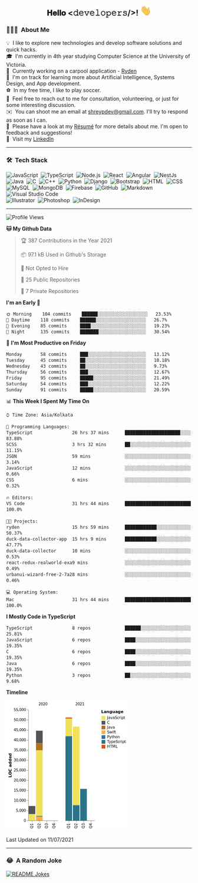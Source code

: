 <div align="center">
<h2> 𝐇𝐞𝐥𝐥𝐨 <𝚍𝚎𝚟𝚎𝚕𝚘𝚙𝚎𝚛𝚜/>! <img src="https://github.com/ABSphreak/ABSphreak/blob/master/gifs/Hi.gif" width="30px"></h2>
</div>

### 👨🏽‍💻 &nbsp;About Me

💡 &nbsp;I like to explore new technologies and develop software solutions and quick hacks.\
🎓 &nbsp;I'm currently in 4th year studying Computer Science at the University of Victoria.\
🚧 &nbsp;Currently working on a carpool application - [Ryden](https://github.com/ryden-team)\
🌱 &nbsp;I'm on track for learning more about Artificial Intelligence, Systems Design, and App development.\
⚽️ &nbsp;In my free time, I like to play soccer.\
💬 &nbsp;Feel free to reach out to me for consultation, volunteering, or just for some interesting discussion.\
✉️ &nbsp;You can shoot me an email at shreypdev@gmail.com. I'll try to respond as soon as I can.\
📄 &nbsp;Please have a look at my [Résumé](https://www.shreypdev.com/docs/Resume.pdf) for more details about me. I'm open to feedback and suggestions!\
👔 &nbsp;Visit my [LinkedIn](https://www.linkedin.com/in/shrey-p-a61a6b95/)

---
### 🛠 &nbsp;Tech Stack
![JavaScript](https://img.shields.io/badge/-JavaScript-05122A?style=flat&logo=javascript)&nbsp;
![TypeScript](https://img.shields.io/badge/-TypeScript-05122A?style=flat&logo=typescript)&nbsp;
![Node.js](https://img.shields.io/badge/-Node.js-05122A?style=flat&logo=node.js)&nbsp;
![React](https://img.shields.io/badge/-React-05122A?style=flat&logo=react)&nbsp;
![Angular](https://img.shields.io/badge/-Angular-05122A?style=flat&logo=angular&logoColor=red)&nbsp;
![NestJs](https://img.shields.io/badge/-NestJs-05122A?style=flat&logo=nestjs&logoColor=e93333)\
![Java](https://img.shields.io/badge/-Java-05122A?style=flat&logo=Java&logoColor=FFA518)&nbsp;
![C](https://img.shields.io/badge/-C-05122A?style=flat&logo=C&logoColor=A8B9CC)&nbsp;
![C++](https://img.shields.io/badge/-C++-05122A?style=flat&logo=C%2B%2B&logoColor=00599C)&nbsp;
![Python](https://img.shields.io/badge/-Python-05122A?style=flat&logo=python)&nbsp;
![Django](https://img.shields.io/badge/-Django-05122A?style=flat&logo=django&logoColor=092E20)&nbsp;
![Bootstrap](https://img.shields.io/badge/-Bootstrap-05122A?style=flat&logo=bootstrap&logoColor=563D7C)&nbsp;
![HTML](https://img.shields.io/badge/-HTML-05122A?style=flat&logo=HTML5)&nbsp;
![CSS](https://img.shields.io/badge/-CSS-05122A?style=flat&logo=CSS3&logoColor=1572B6)\
![MySQL](https://img.shields.io/badge/-MySQL-05122A?style=flat&logo=mysql)&nbsp;
![MongoDB](https://img.shields.io/badge/-MongoDB-05122A?style=flat&logo=mongodb)&nbsp;
![Firebase](https://img.shields.io/badge/-Firebase-05122A?style=flat&logo=firebase)&nbsp;
![GitHub](https://img.shields.io/badge/-GitHub-05122A?style=flat&logo=github)&nbsp;
![Markdown](https://img.shields.io/badge/-Markdown-05122A?style=flat&logo=markdown)&nbsp;
![Visual Studio Code](https://img.shields.io/badge/-Visual%20Studio%20Code-05122A?style=flat&logo=visual-studio-code&logoColor=007ACC)\
![Illustrator](https://img.shields.io/badge/-Illustrator-05122A?style=flat&logo=adobe-illustrator)&nbsp;
![Photoshop](https://img.shields.io/badge/-Photoshop-05122A?style=flat&logo=adobe-photoshop)&nbsp;
![InDesign](https://img.shields.io/badge/-InDesign-05122A?style=flat&logo=adobe-indesign)

---
<!--START_SECTION:waka-->
![Profile Views](http://img.shields.io/badge/Profile%20Views-1-blue)

**🐱 My Github Data** 

> 🏆 387 Contributions in the Year 2021
 > 
> 📦 97.1 kB Used in Github's Storage 
 > 
> 🚫 Not Opted to Hire
 > 
> 📜 25 Public Repositories 
 > 
> 🔑 7 Private Repositories  
 > 
**I'm an Early 🐤** 

```text
🌞 Morning    104 commits    ██████░░░░░░░░░░░░░░░░░░░   23.53% 
🌆 Daytime    118 commits    ██████░░░░░░░░░░░░░░░░░░░   26.7% 
🌃 Evening    85 commits     ████░░░░░░░░░░░░░░░░░░░░░   19.23% 
🌙 Night      135 commits    ███████░░░░░░░░░░░░░░░░░░   30.54%

```
📅 **I'm Most Productive on Friday** 

```text
Monday       58 commits     ███░░░░░░░░░░░░░░░░░░░░░░   13.12% 
Tuesday      45 commits     ██░░░░░░░░░░░░░░░░░░░░░░░   10.18% 
Wednesday    43 commits     ██░░░░░░░░░░░░░░░░░░░░░░░   9.73% 
Thursday     56 commits     ███░░░░░░░░░░░░░░░░░░░░░░   12.67% 
Friday       95 commits     █████░░░░░░░░░░░░░░░░░░░░   21.49% 
Saturday     54 commits     ███░░░░░░░░░░░░░░░░░░░░░░   12.22% 
Sunday       91 commits     █████░░░░░░░░░░░░░░░░░░░░   20.59%

```


📊 **This Week I Spent My Time On** 

```text
⌚︎ Time Zone: Asia/Kolkata

💬 Programming Languages: 
TypeScript               26 hrs 37 mins      █████████████████████░░░░   83.88% 
SCSS                     3 hrs 32 mins       ██░░░░░░░░░░░░░░░░░░░░░░░   11.15% 
JSON                     59 mins             ░░░░░░░░░░░░░░░░░░░░░░░░░   3.14% 
JavaScript               12 mins             ░░░░░░░░░░░░░░░░░░░░░░░░░   0.66% 
CSS                      6 mins              ░░░░░░░░░░░░░░░░░░░░░░░░░   0.32%

🔥 Editors: 
VS Code                  31 hrs 44 mins      █████████████████████████   100.0%

🐱‍💻 Projects: 
ryden                    15 hrs 59 mins      ████████████░░░░░░░░░░░░░   50.37% 
duck-data-collector-app  15 hrs 9 mins       ████████████░░░░░░░░░░░░░   47.77% 
duck-data-collector      10 mins             ░░░░░░░░░░░░░░░░░░░░░░░░░   0.53% 
react-redux-realworld-exa9 mins              ░░░░░░░░░░░░░░░░░░░░░░░░░   0.49% 
urbanui-wizard-free-2-7a28 mins              ░░░░░░░░░░░░░░░░░░░░░░░░░   0.46%

💻 Operating System: 
Mac                      31 hrs 44 mins      █████████████████████████   100.0%

```

**I Mostly Code in TypeScript** 

```text
TypeScript               8 repos             ██████░░░░░░░░░░░░░░░░░░░   25.81% 
JavaScript               6 repos             ████░░░░░░░░░░░░░░░░░░░░░   19.35% 
C                        6 repos             ████░░░░░░░░░░░░░░░░░░░░░   19.35% 
Java                     6 repos             ████░░░░░░░░░░░░░░░░░░░░░   19.35% 
Python                   3 repos             ██░░░░░░░░░░░░░░░░░░░░░░░   9.68%

```


**Timeline**

![Chart not found](https://raw.githubusercontent.com/shreypdev/shreypdev/master/charts/bar_graph.png) 


 Last Updated on 11/07/2021
<!--END_SECTION:waka-->

---
### 😂 &nbsp;A Random Joke
<a href="https://readme-jokes.vercel.app"><img align="center" src="https://readme-jokes.vercel.app/api" alt="README Jokes"></a>
